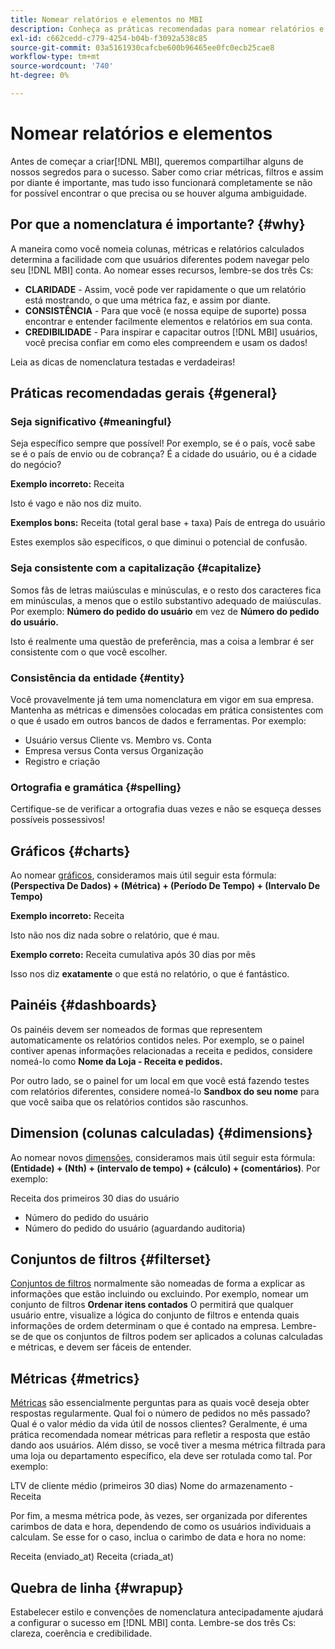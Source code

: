 ```yaml
---
title: Nomear relatórios e elementos no MBI
description: Conheça as práticas recomendadas para nomear relatórios e elementos no [!DNL MBI].
exl-id: c662cedd-c779-4254-b04b-f3092a538c85
source-git-commit: 03a5161930cafcbe600b96465ee0fc0ecb25cae8
workflow-type: tm+mt
source-wordcount: '740'
ht-degree: 0%

---
```


# Nomear relatórios e elementos

Antes de começar a criar[!DNL MBI], queremos compartilhar alguns de nossos segredos para o sucesso. Saber como criar métricas, filtros e assim por diante é importante, mas tudo isso funcionará completamente se não for possível encontrar o que precisa ou se houver alguma ambiguidade.

## Por que a nomenclatura é importante? {#why}

A maneira como você nomeia colunas, métricas e relatórios calculados determina a facilidade com que usuários diferentes podem navegar pelo seu [!DNL MBI] conta. Ao nomear esses recursos, lembre-se dos três Cs:

* **CLARIDADE** - Assim, você pode ver rapidamente o que um relatório está mostrando, o que uma métrica faz, e assim por diante.
* **CONSISTÊNCIA** - Para que você (e nossa equipe de suporte) possa encontrar e entender facilmente elementos e relatórios em sua conta.
* **CREDIBILIDADE** - Para inspirar e capacitar outros [!DNL MBI] usuários, você precisa confiar em como eles compreendem e usam os dados!

Leia as dicas de nomenclatura testadas e verdadeiras!

## Práticas recomendadas gerais {#general}

### Seja significativo {#meaningful}

Seja específico sempre que possível! Por exemplo, se é o país, você sabe se é o país de envio ou de cobrança? É a cidade do usuário, ou é a cidade do negócio?

**Exemplo incorreto:**
Receita

Isto é vago e não nos diz muito.

**Exemplos bons:**
Receita (total geral base + taxa) País de entrega do usuário

Estes exemplos são específicos, o que diminui o potencial de confusão.

### Seja consistente com a capitalização {#capitalize}

Somos fãs de letras maiúsculas e minúsculas, e o resto dos caracteres fica em minúsculas, a menos que o estilo substantivo adequado de maiúsculas. Por exemplo: **Número do pedido do usuário** em vez de **Número do pedido do usuário.**

Isto é realmente uma questão de preferência, mas a coisa a lembrar é ser consistente com o que você escolher.

### Consistência da entidade {#entity}

Você provavelmente já tem uma nomenclatura em vigor em sua empresa. Mantenha as métricas e dimensões colocadas em prática consistentes com o que é usado em outros bancos de dados e ferramentas. Por exemplo:

* Usuário versus Cliente vs. Membro vs. Conta
* Empresa versus Conta versus Organização
* Registro e criação

### Ortografia e gramática {#spelling}

Certifique-se de verificar a ortografia duas vezes e não se esqueça desses possíveis possessivos!

## Gráficos {#charts}

Ao nomear [gráficos](../tutorials/using-visual-report-builder.md), consideramos mais útil seguir esta fórmula: **(Perspectiva De Dados) + (Métrica) + (Período De Tempo) + (Intervalo De Tempo)**

**Exemplo incorreto:**
Receita

Isto não nos diz nada sobre o relatório, que é mau.

**Exemplo correto:**
Receita cumulativa após 30 dias por mês

Isso nos diz **exatamente** o que está no relatório, o que é fantástico.

## Painéis {#dashboards}

Os painéis devem ser nomeados de formas que representem automaticamente os relatórios contidos neles. Por exemplo, se o painel contiver apenas informações relacionadas a receita e pedidos, considere nomeá-lo como **Nome da Loja - Receita e pedidos.**

Por outro lado, se o painel for um local em que você está fazendo testes com relatórios diferentes, considere nomeá-lo **Sandbox do seu nome** para que você saiba que os relatórios contidos são rascunhos.

## Dimension (colunas calculadas) {#dimensions}

Ao nomear novos [dimensões](../data-analyst/data-warehouse-mgr/creating-calculated-columns.md), consideramos mais útil seguir esta fórmula: **(Entidade) + (Nth) + (intervalo de tempo) + (cálculo) + (comentários)**. Por exemplo:

Receita dos primeiros 30 dias do usuário
* Número do pedido do usuário
* Número do pedido do usuário (aguardando auditoria)

## Conjuntos de filtros {#filterset}

[Conjuntos de filtros](../data-user/reports/ess-manage-data-filters.md) normalmente são nomeadas de forma a explicar as informações que estão incluindo ou excluindo. Por exemplo, nomear um conjunto de filtros **Ordenar itens contados** O permitirá que qualquer usuário entre, visualize a lógica do conjunto de filtros e entenda quais informações de ordem determinam o que é contado na empresa. Lembre-se de que os conjuntos de filtros podem ser aplicados a colunas calculadas e métricas, e devem ser fáceis de entender.

## Métricas {#metrics}

[Métricas](../data-user/reports/ess-manage-data-metrics.md) são essencialmente perguntas para as quais você deseja obter respostas regularmente. Qual foi o número de pedidos no mês passado? Qual é o valor médio da vida útil de nossos clientes? Geralmente, é uma prática recomendada nomear métricas para refletir a resposta que estão dando aos usuários. Além disso, se você tiver a mesma métrica filtrada para uma loja ou departamento específico, ela deve ser rotulada como tal. Por exemplo:

LTV de cliente médio (primeiros 30 dias) Nome do armazenamento - Receita

Por fim, a mesma métrica pode, às vezes, ser organizada por diferentes carimbos de data e hora, dependendo de como os usuários individuais a calculam. Se esse for o caso, inclua o carimbo de data e hora no nome:

Receita (enviado\_at) Receita (criada\_at)

## Quebra de linha {#wrapup}

Estabelecer estilo e convenções de nomenclatura antecipadamente ajudará a configurar o sucesso em [!DNL MBI] conta. Lembre-se dos três Cs: clareza, coerência e credibilidade.
